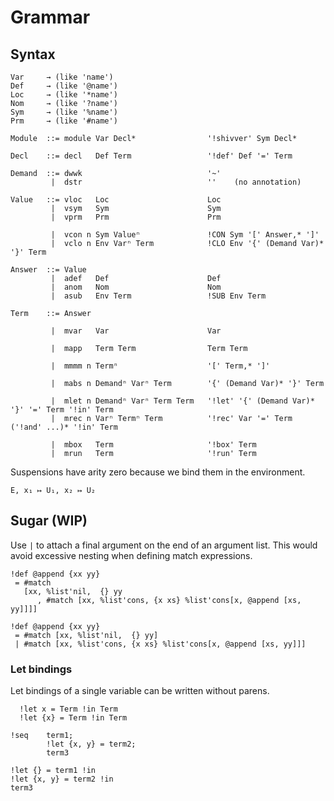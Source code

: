 
# Grammar


## Syntax
```
Var     → (like 'name')
Def     → (like '@name')
Loc     → (like '*name')
Nom     → (like '?name')
Sym     → (like '%name')
Prm     → (like '#name')

Module  ::= module Var Decl*                '!shivver' Sym Decl*

Decl    ::= decl   Def Term                 '!def' Def '=' Term

Demand  ::= dwwk                            '~'
         |  dstr                            ''    (no annotation)

Value   ::= vloc   Loc                      Loc
         |  vsym   Sym                      Sym
         |  vprm   Prm                      Prm

         |  vcon n Sym Valueⁿ               !CON Sym '[' Answer,* ']'
         |  vclo n Env Varⁿ Term            !CLO Env '{' (Demand Var)* '}' Term

Answer  ::= Value
         |  adef   Def                      Def
         |  anom   Nom                      Nom
         |  asub   Env Term                 !SUB Env Term

Term    ::= Answer

         |  mvar   Var                      Var

         |  mapp   Term Term                Term Term

         |  mmmm n Termⁿ                    '[' Term,* ']'

         |  mabs n Demandⁿ Varⁿ Term        '{' (Demand Var)* '}' Term

         |  mlet n Demandⁿ Varⁿ Term Term   '!let' '{' (Demand Var)* '}' '=' Term '!in' Term
         |  mrec n Varⁿ Termⁿ Term          '!rec' Var '=' Term ('!and' ...)* '!in' Term

         |  mbox   Term                     '!box' Term
         |  mrun   Term                     '!run' Term
```
Suspensions have arity zero because we bind them in the environment.
```
E, x₁ ↦ U₁, x₂ ↦ U₂
```


## Sugar (WIP)
Use `|` to attach a final argument on the end of an argument list.
This would avoid excessive nesting when defining match expressions.


```
!def @append {xx yy}
 = #match
   [xx, %list'nil,  {} yy
      , #match [xx, %list'cons, {x xs} %list'cons[x, @append [xs, yy]]]]

!def @append {xx yy}
 = #match [xx, %list'nil,  {} yy]
 | #match [xx, %list'cons, {x xs} %list'cons[x, @append [xs, yy]]]
```

### Let bindings

Let bindings of a single variable can be written without parens.
```
  !let x = Term !in Term
  !let {x} = Term !in Term
```

```
!seq    term1;
        !let {x, y} = term2;
        term3

!let {} = term1 !in
!let {x, y} = term2 !in
term3
```
